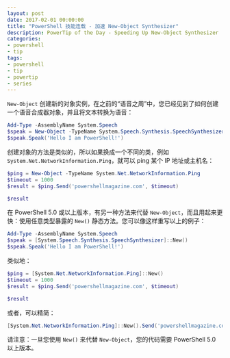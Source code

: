 ```yaml
---
layout: post
date: 2017-02-01 00:00:00
title: "PowerShell 技能连载 - 加速 New-Object Synthesizer"
description: PowerTip of the Day - Speeding Up New-Object Synthesizer
categories:
- powershell
- tip
tags:
- powershell
- tip
- powertip
- series
---
```

`New-Object` 创建新的对象实例，在之前的“语音之周”中，您已经见到了如何创建一个语音合成器对象，并且将文本转换为语音：

```powershell
Add-Type -AssemblyName System.Speech
$speak = New-Object -TypeName System.Speech.Synthesis.SpeechSynthesizer
$speak.Speak('Hello I am PowerShell!')
```

创建对象的方法是类似的，所以如果换成一个不同的类，例如 `System.Net.NetworkInformation.Ping`，就可以 ping 某个 IP 地址或主机名：

```powershell
$ping = New-Object -TypeName System.Net.NetworkInformation.Ping
$timeout = 1000
$result = $ping.Send('powershellmagazine.com', $timeout)

$result
```

在 PowerShell 5.0 或以上版本，有另一种方法来代替 `New-Object`，而且用起来更快：使用任意类型暴露的 `New()` 静态方法。您可以像这样重写以上的例子：

```powershell
Add-Type -AssemblyName System.Speech
$speak = [System.Speech.Synthesis.SpeechSynthesizer]::New()
$speak.Speak('Hello I am PowerShell!')
```

类似地：

```powershell
$ping = [System.Net.NetworkInformation.Ping]::New()
$timeout = 1000
$result = $ping.Send('powershellmagazine.com', $timeout)

$result
```

或者，可以精简：

```powershell
[System.Net.NetworkInformation.Ping]::New().Send('powershellmagazine.com', 1000)
```
请注意：一旦您使用 `New()` 来代替 `New-Object`，您的代码需要 PowerShell 5.0 以上版本。

<!--本文国际来源：[Speeding Up New-Object Synthesizer](http://community.idera.com/powershell/powertips/b/tips/posts/speeding-up-new-object-synthesizer)-->
